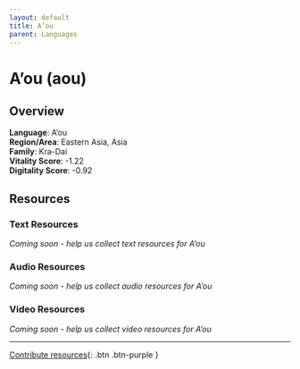 ```yaml
---
layout: default
title: A’ou
parent: Languages
---
```


# A’ou (aou)

## Overview

**Language**: A’ou  
**Region/Area**: Eastern Asia, Asia  
**Family**: Kra-Dai  
**Vitality Score**: -1.22  
**Digitality Score**: -0.92  

## Resources

### Text Resources
*Coming soon - help us collect text resources for A’ou*

### Audio Resources
*Coming soon - help us collect audio resources for A’ou*

### Video Resources
*Coming soon - help us collect video resources for A’ou*

---

[Contribute resources](https://fairtrain.github.io/){: .btn .btn-purple }
